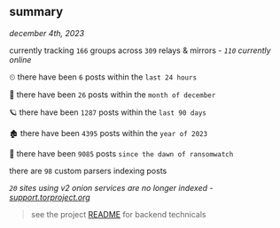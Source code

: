
## summary
_december 4th, 2023_

currently tracking `166` groups across `309` relays & mirrors - _`110` currently online_

⏲ there have been `6` posts within the `last 24 hours`

🦈 there have been `26` posts within the `month of december`

🪐 there have been `1287` posts within the `last 90 days`

🏚 there have been `4395` posts within the `year of 2023`

🦕 there have been `9085` posts `since the dawn of ransomwatch`

there are `98` custom parsers indexing posts

_`20` sites using v2 onion services are no longer indexed - [support.torproject.org](https://support.torproject.org/onionservices/v2-deprecation/)_

> see the project [README](https://github.com/joshhighet/ransomwatch#ransomwatch--) for backend technicals
